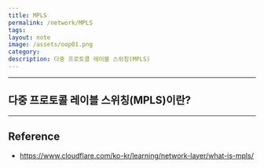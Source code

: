 ```yaml
---
title: MPLS
permalink: /network/MPLS
tags: 
layout: note
image: /assets/oop01.png
category: 
description: 다중 프로토콜 레이블 스위칭(MPLS)
---
```



---

## 다중 프로토콜 레이블 스위칭(MPLS)이란?



---

## Reference

- https://www.cloudflare.com/ko-kr/learning/network-layer/what-is-mpls/ 

